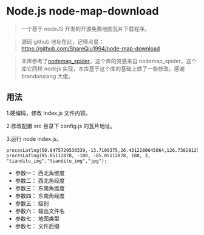 # Node.js node-map-download

> 一个基于 nodeJS 开发的开源免费地图瓦片下载程序。

> 源码 github 地址在此，记得点星：
> https://github.com/ShareQiu1994/node-map-download

> 本库参考了[nodemap_spider](https://github.com/brandonxiang/nodemap_spider)，这个库的灵感来自 nodemap_spider，这个库它同样 nodejs 实现，本库基于这个库的基础上做了一些修改。感谢 brandonxiang 大佬。

## 用法

1.硬编码，修改 index.js 文件内容。

2.修改配置 src 目录下 config.js 的瓦片地址。

3.运行 node index.js。

```
procesLatlng(50.8475729536539,-13.7109375,26.4312280645064,126.73828125,3,"tianditu_cia","tianditu_cia","png")
procesLatlng(85.05112878, -180, -85.05112878, 180, 3, "tianditu_img","tianditu_img","jpg");

```

- 参数一： 西北角维度
- 参数二： 西北角经度
- 参数三： 东南角维度
- 参数四： 东南角经度
- 参数五： 级别
- 参数六： 输出文件名
- 参数七： 地图类型
- 参数七： 文件后缀
